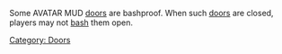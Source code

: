 Some AVATAR MUD [doors](:Category:_Doors "wikilink") are bashproof. When
such [doors](:Category:_Doors "wikilink") are closed, players may not
[bash](Bashdoor "wikilink") them open.

[Category: Doors](Category:_Doors "wikilink")
